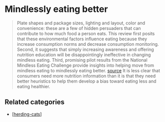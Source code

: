 # Mindlessly eating better

> Plate shapes and package sizes, lighting and layout, color and convenience: these are a few of hidden persuaders that can contribute to how much food a person eats. This review first posits that these environmental factors influence eating because they increase consumption norms and decrease consumption monitoring. Second, it suggests that simply increasing awareness and offering nutrition education will be disappointingly ineffective in changing mindless eating. Third, promising pilot results from the National Mindless Eating Challenge provide insights into helping move from mindless eating to mindlessly eating better. [source](http://www.sciencedirect.com/science/article/pii/S003193841000199X)
> It is less clear that consumers need more nutrition information than it is that they need better heuristics to help them develop a bias toward eating less and eating healthier.

## Related categories

- [[herding-cats]]

[//begin]: # "Autogenerated link references for markdown compatibility"
[herding-cats]: ../herding-cats.md "Herding Cats"
[//end]: # "Autogenerated link references"